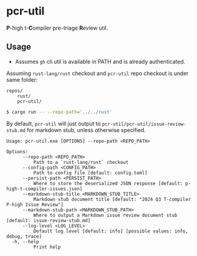 # pcr-util

**P**-high t-**C**ompiler pre-triage **R**eview util.

## Usage

- Assumes `gh` cli util is available in PATH and is already authenticated.

Assuming `rust-lang/rust` checkout and `pcr-util` repo checkout is under same
folder:

```text
repos/
    rust/
    pcr-util/
```

```bash
$ cargo run -- --repo-path='../../rust'
```

By default, `pcr-util` will just output to
`pcr-util/pcr-util/issue-review-stub.md` for markdown stub, unless otherwise
specified.

```text
Usage: pcr-util.exe [OPTIONS] --repo-path <REPO_PATH>

Options:
      --repo-path <REPO_PATH>
          Path to a `rust-lang/rust` checkout
      --config-path <CONFIG_PATH>
          Path to config file [default: config.toml]
      --persist-path <PERSIST_PATH>
          Where to store the deserialized JSON response [default: p-high-t-compiler-issues.json]
      --markdown-stub-title <MARKDOWN_STUB_TITLE>
          Markdown stub document title [default: "2024 Q3 T-compiler P-high Issue Review"]
      --markdown-stub-path <MARKDOWN_STUB_PATH>
          Where to output a Markdown issue review document stub [default: issue-review-stub.md]
      --log-level <LOG_LEVEL>
          Default log level [default: info] [possible values: info, debug, trace]
  -h, --help
          Print help
```
